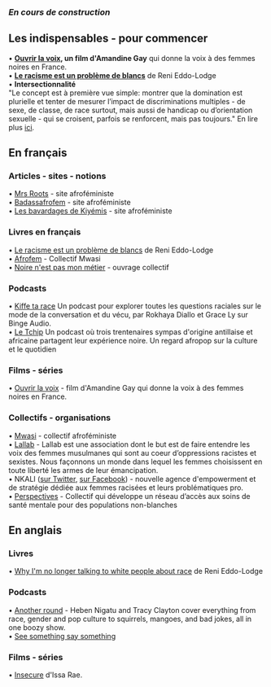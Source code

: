 ### _En cours de construction_

## Les indispensables - pour commencer
• **[Ouvrir la voix](https://boutique.arte.tv/detail/Ouvrir_la_voix), un film d'Amandine Gay** qui donne la voix à des femmes noires en France.  
• **[Le racisme est un problème de blancs](https://www.autrement.com/Catalogue/essais-et-documents/le-racisme-est-un-probleme-de-blancs)** de Reni Eddo-Lodge  
• **Intersectionnalité**  
"Le concept est à première vue simple: montrer que la domination est plurielle et tenter de mesurer l’impact de discriminations multiples - de sexe, de classe, de race surtout, mais aussi de handicap ou d’orientation sexuelle - qui se croisent, parfois se renforcent, mais pas toujours." En lire plus [ici](https://www.liberation.fr/debats/2015/07/02/intersectionnalite-nom-concept-visant-a-reveler-la-pluralite-des-discriminations-de-classe-de-sexe-e_1341702).

## En français
### Articles - sites - notions
• [Mrs Roots](http://mrsroots.fr/) - site afroféministe  
• [Badassafrofem](https://badassafrofem.wordpress.com/) - site afroféministe  
• [Les bavardages de Kiyémis](https://lesbavardagesdekiyemis.wordpress.com/) - site afroféministe  

### Livres en français 
• [Le racisme est un problème de blancs](https://www.autrement.com/Catalogue/essais-et-documents/le-racisme-est-un-probleme-de-blancs) de Reni Eddo-Lodge  
• [Afrofem](https://www.syllepse.net/afrofem-_r_37_i_737.html) - Collectif Mwasi  
• [Noire n'est pas mon métier](https://www.babelio.com/livres/Maiga-Noire-nest-pas-mon-metier/1041590) - ouvrage collectif  

### Podcasts 
• [Kiffe ta race](https://www.binge.audio/category/kiffetarace/) Un podcast pour explorer toutes les questions raciales sur le mode de la conversation et du vécu, par Rokhaya Diallo et Grace Ly sur Binge Audio.   
• [Le Tchip](https://www.arteradio.com/emission/le_tchip) Un podcast où trois trentenaires sympas d'origine antillaise et africaine partagent leur expérience noire. Un regard afropop sur la culture et le quotidien   

### Films - séries
• [Ouvrir la voix](https://boutique.arte.tv/detail/Ouvrir_la_voix) - film d'Amandine Gay qui donne la voix à des femmes noires en France.  

### Collectifs - organisations
• [Mwasi](https://mwasicollectif.com/) - collectif afroféministe   
• [Lallab](http://www.lallab.org/)  - Lallab est une association dont le but est de faire entendre les voix des femmes musulmanes qui sont au coeur d’oppressions racistes et sexistes. Nous façonnons un monde dans lequel les femmes choisissent en toute liberté les armes de leur émancipation.  
• NKALI ([sur Twitter](https://twitter.com/nkaliworks), [sur Facebook](https://www.facebook.com/nkaliworks/)) - nouvelle agence d'empowerment et de stratégie dédiée aux femmes racisées et leurs problématiques pro.  
• [Perspectives](https://collectifperspective.org) - Collectif qui développe un réseau d’accès aux soins de santé mentale pour des populations non-blanches  

## En anglais
### Livres
• [Why I'm no longer talking to white people about race](http://renieddolodge.co.uk/books/) de Reni Eddo-Lodge  

### Podcasts
• [Another round](https://soundcloud.com/anotherroundwithhebenandtracy) - Heben Nigatu and Tracy Clayton cover everything from race, gender and pop culture to squirrels, mangoes, and bad jokes, all in one boozy show.  
• [See something say something](https://itunes.apple.com/us/podcast/see-something-say-something/id1169261799?mt=2)  

### Films - séries
• [Insecure](https://www.hbo.com/insecure) d'Issa Rae.  
